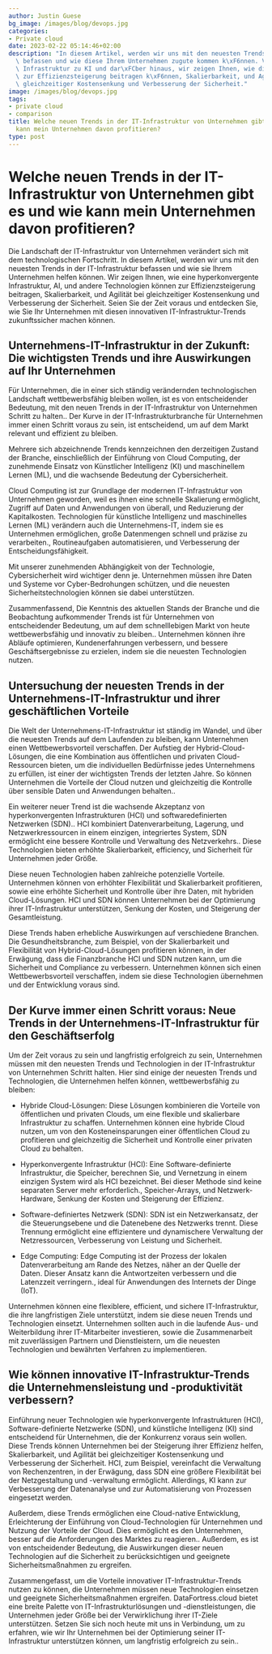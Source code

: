 ```yaml
---
author: Justin Guese
bg_image: /images/blog/devops.jpg
categories:
- Private cloud
date: 2023-02-22 05:14:46+02:00
description: "In diesem Artikel, werden wir uns mit den neuesten Trends in der IT-Infrastruktur\
  \ befassen und wie diese Ihrem Unternehmen zugute kommen k\xF6nnen. Von hyperkonvergenter\
  \ Infrastruktur zu KI und dar\xFCber hinaus, wir zeigen Ihnen, wie diese Technologien\
  \ zur Effizienzsteigerung beitragen k\xF6nnen, Skalierbarkeit, und Agilit\xE4t bei\
  \ gleichzeitiger Kostensenkung und Verbesserung der Sicherheit."
image: /images/blog/devops.jpg
tags:
- private cloud
- comparison
title: Welche neuen Trends in der IT-Infrastruktur von Unternehmen gibt es und wie
  kann mein Unternehmen davon profitieren?
type: post
---
```



# Welche neuen Trends in der IT-Infrastruktur von Unternehmen gibt es und wie kann mein Unternehmen davon profitieren?

Die Landschaft der IT-Infrastruktur von Unternehmen verändert sich mit dem technologischen Fortschritt. In diesem Artikel, werden wir uns mit den neuesten Trends in der IT-Infrastruktur befassen und wie sie Ihrem Unternehmen helfen können. Wir zeigen Ihnen, wie eine hyperkonvergente Infrastruktur, AI, und andere Technologien können zur Effizienzsteigerung beitragen, Skalierbarkeit, und Agilität bei gleichzeitiger Kostensenkung und Verbesserung der Sicherheit. Seien Sie der Zeit voraus und entdecken Sie, wie Sie Ihr Unternehmen mit diesen innovativen IT-Infrastruktur-Trends zukunftssicher machen können.

## Unternehmens-IT-Infrastruktur in der Zukunft: Die wichtigsten Trends und ihre Auswirkungen auf Ihr Unternehmen

Für Unternehmen, die in einer sich ständig verändernden technologischen Landschaft wettbewerbsfähig bleiben wollen, ist es von entscheidender Bedeutung, mit den neuen Trends in der IT-Infrastruktur von Unternehmen Schritt zu halten.. Der Kurve in der IT-Infrastrukturbranche für Unternehmen immer einen Schritt voraus zu sein, ist entscheidend, um auf dem Markt relevant und effizient zu bleiben.

Mehrere sich abzeichnende Trends kennzeichnen den derzeitigen Zustand der Branche, einschließlich der Einführung von Cloud Computing, der zunehmende Einsatz von Künstlicher Intelligenz (KI) und maschinellem Lernen (ML), und die wachsende Bedeutung der Cybersicherheit.

Cloud Computing ist zur Grundlage der modernen IT-Infrastruktur von Unternehmen geworden, weil es ihnen eine schnelle Skalierung ermöglicht, Zugriff auf Daten und Anwendungen von überall, und Reduzierung der Kapitalkosten. Technologien für künstliche Intelligenz und maschinelles Lernen (ML) verändern auch die Unternehmens-IT, indem sie es Unternehmen ermöglichen, große Datenmengen schnell und präzise zu verarbeiten., Routineaufgaben automatisieren, und Verbesserung der Entscheidungsfähigkeit.

Mit unserer zunehmenden Abhängigkeit von der Technologie, Cybersicherheit wird wichtiger denn je. Unternehmen müssen ihre Daten und Systeme vor Cyber-Bedrohungen schützen, und die neuesten Sicherheitstechnologien können sie dabei unterstützen.

Zusammenfassend, Die Kenntnis des aktuellen Stands der Branche und die Beobachtung aufkommender Trends ist für Unternehmen von entscheidender Bedeutung, um auf dem schnelllebigen Markt von heute wettbewerbsfähig und innovativ zu bleiben.. Unternehmen können ihre Abläufe optimieren, Kundenerfahrungen verbessern, und bessere Geschäftsergebnisse zu erzielen, indem sie die neuesten Technologien nutzen.

## Untersuchung der neuesten Trends in der Unternehmens-IT-Infrastruktur und ihrer geschäftlichen Vorteile

Die Welt der Unternehmens-IT-Infrastruktur ist ständig im Wandel, und über die neuesten Trends auf dem Laufenden zu bleiben, kann Unternehmen einen Wettbewerbsvorteil verschaffen. Der Aufstieg der Hybrid-Cloud-Lösungen, die eine Kombination aus öffentlichen und privaten Cloud-Ressourcen bieten, um die individuellen Bedürfnisse jedes Unternehmens zu erfüllen, ist einer der wichtigsten Trends der letzten Jahre. So können Unternehmen die Vorteile der Cloud nutzen und gleichzeitig die Kontrolle über sensible Daten und Anwendungen behalten..

Ein weiterer neuer Trend ist die wachsende Akzeptanz von hyperkonvergenten Infrastrukturen (HCI) und softwaredefinierten Netzwerken (SDN).. HCI kombiniert Datenverarbeitung, Lagerung, und Netzwerkressourcen in einem einzigen, integriertes System, SDN ermöglicht eine bessere Kontrolle und Verwaltung des Netzverkehrs.. Diese Technologien bieten erhöhte Skalierbarkeit, efficiency, und Sicherheit für Unternehmen jeder Größe.

Diese neuen Technologien haben zahlreiche potenzielle Vorteile. Unternehmen können von erhöhter Flexibilität und Skalierbarkeit profitieren, sowie eine erhöhte Sicherheit und Kontrolle über ihre Daten, mit hybriden Cloud-Lösungen. HCI und SDN können Unternehmen bei der Optimierung ihrer IT-Infrastruktur unterstützen, Senkung der Kosten, und Steigerung der Gesamtleistung.

Diese Trends haben erhebliche Auswirkungen auf verschiedene Branchen. Die Gesundheitsbranche, zum Beispiel, von der Skalierbarkeit und Flexibilität von Hybrid-Cloud-Lösungen profitieren können, in der Erwägung, dass die Finanzbranche HCI und SDN nutzen kann, um die Sicherheit und Compliance zu verbessern. Unternehmen können sich einen Wettbewerbsvorteil verschaffen, indem sie diese Technologien übernehmen und der Entwicklung voraus sind.

## Der Kurve immer einen Schritt voraus: Neue Trends in der Unternehmens-IT-Infrastruktur für den Geschäftserfolg

Um der Zeit voraus zu sein und langfristig erfolgreich zu sein, Unternehmen müssen mit den neuesten Trends und Technologien in der IT-Infrastruktur von Unternehmen Schritt halten. Hier sind einige der neuesten Trends und Technologien, die Unternehmen helfen können, wettbewerbsfähig zu bleiben:

- Hybride Cloud-Lösungen: Diese Lösungen kombinieren die Vorteile von öffentlichen und privaten Clouds, um eine flexible und skalierbare Infrastruktur zu schaffen. Unternehmen können eine hybride Cloud nutzen, um von den Kosteneinsparungen einer öffentlichen Cloud zu profitieren und gleichzeitig die Sicherheit und Kontrolle einer privaten Cloud zu behalten.

- Hyperkonvergente Infrastruktur (HCI): Eine Software-definierte Infrastruktur, die Speicher, berechnen Sie, und Vernetzung in einem einzigen System wird als HCI bezeichnet. Bei dieser Methode sind keine separaten Server mehr erforderlich., Speicher-Arrays, und Netzwerk-Hardware, Senkung der Kosten und Steigerung der Effizienz.

- Software-definiertes Netzwerk (SDN): SDN ist ein Netzwerkansatz, der die Steuerungsebene und die Datenebene des Netzwerks trennt. Diese Trennung ermöglicht eine effizientere und dynamischere Verwaltung der Netzressourcen, Verbesserung von Leistung und Sicherheit.

- Edge Computing: Edge Computing ist der Prozess der lokalen Datenverarbeitung am Rande des Netzes, näher an der Quelle der Daten. Dieser Ansatz kann die Antwortzeiten verbessern und die Latenzzeit verringern., ideal für Anwendungen des Internets der Dinge (IoT).

Unternehmen können eine flexiblere, efficient, und sichere IT-Infrastruktur, die ihre langfristigen Ziele unterstützt, indem sie diese neuen Trends und Technologien einsetzt. Unternehmen sollten auch in die laufende Aus- und Weiterbildung ihrer IT-Mitarbeiter investieren, sowie die Zusammenarbeit mit zuverlässigen Partnern und Dienstleistern, um die neuesten Technologien und bewährten Verfahren zu implementieren.

## Wie können innovative IT-Infrastruktur-Trends die Unternehmensleistung und -produktivität verbessern?

Einführung neuer Technologien wie hyperkonvergente Infrastrukturen (HCI), Software-definierte Netzwerke (SDN), und künstliche Intelligenz (KI) sind entscheidend für Unternehmen, die der Konkurrenz voraus sein wollen. Diese Trends können Unternehmen bei der Steigerung ihrer Effizienz helfen, Skalierbarkeit, und Agilität bei gleichzeitiger Kostensenkung und Verbesserung der Sicherheit. HCI, zum Beispiel, vereinfacht die Verwaltung von Rechenzentren, in der Erwägung, dass SDN eine größere Flexibilität bei der Netzgestaltung und -verwaltung ermöglicht. Allerdings, KI kann zur Verbesserung der Datenanalyse und zur Automatisierung von Prozessen eingesetzt werden.

Außerdem, diese Trends ermöglichen eine Cloud-native Entwicklung, Erleichterung der Einführung von Cloud-Technologien für Unternehmen und Nutzung der Vorteile der Cloud. Dies ermöglicht es den Unternehmen, besser auf die Anforderungen des Marktes zu reagieren.. Außerdem, es ist von entscheidender Bedeutung, die Auswirkungen dieser neuen Technologien auf die Sicherheit zu berücksichtigen und geeignete Sicherheitsmaßnahmen zu ergreifen.

Zusammengefasst, um die Vorteile innovativer IT-Infrastruktur-Trends nutzen zu können, die Unternehmen müssen neue Technologien einsetzen und geeignete Sicherheitsmaßnahmen ergreifen. DataFortress.cloud bietet eine breite Palette von IT-Infrastrukturlösungen und -dienstleistungen, die Unternehmen jeder Größe bei der Verwirklichung ihrer IT-Ziele unterstützen. Setzen Sie sich noch heute mit uns in Verbindung, um zu erfahren, wie wir Ihr Unternehmen bei der Optimierung seiner IT-Infrastruktur unterstützen können, um langfristig erfolgreich zu sein..



